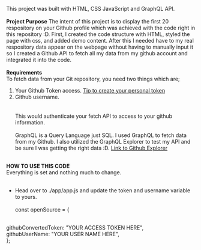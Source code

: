 This project was built with HTML, CSS JavaScript and GraphQL API.
<br><br>
<strong>Project Purpose</strong>
The intent of this project is to display the first 20 respository on your Github profile which was achieved with the code right in this repository :D.
First, I created the code structure with HTML, styled the page with css, and added demo content. After this I needed have to my real respository data appear on the webpage without having to manually input it so I created a Github API to fetch all my data from my github account and integrated it into the code.
<br><br>
<strong>Requirements</strong>
<br>
To fetch data from your Git repository, you need two things which are;<br>
1. Your Github Token access. <a href="https://docs.github.com/en/free-pro-team@latest/github/authenticating-to-github/creating-a-personal-access-token">Tip to create your personal token</a><br>
2. Github username.<br>
<br><br>
This would authenticate your fetch API to access to your github information.
<br><br>
GraphQL is a Query Language just SQL. I used GraphQL to fetch data from my Github. I also utilized the GraphQL Explorer to test my API and be sure I was getting the right data :D. <a href="https://docs.github.com/en/free-pro-team@latest/graphql/overview/explorer" target="_blank">Link to Github Explorer</a>
<br><br>

<strong>HOW TO USE THIS CODE</strong>
<br>
Everything is set and nothing much to change.
<br><br>
* Head over to ./app/app.js and update the token and username variable to yours.
<br><br>
const openSource = {
<br>
    githubConvertedToken: "YOUR ACCESS TOKEN HERE",
<br>
    githubUserName: "YOUR USER NAME HERE",
<br>
};